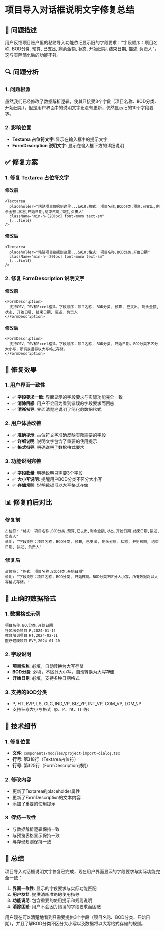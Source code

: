 # 项目导入对话框说明文字修复总结

## 🎯 问题描述

用户反馈项目账户里的粘贴导入功能依旧显示旧的字段要求："字段顺序：项目名称, BOD分类, 预算, 已支出, 剩余金额, 状态, 开始日期, 结束日期, 描述, 负责人"，这与实际简化后的功能不符。

## 🔍 问题分析

### 1. 问题根源
虽然我们已经修改了数据解析逻辑，使其只接受3个字段（项目名称、BOD分类、开始日期），但是用户界面中的说明文字还没有更新，仍然显示旧的10个字段要求。

### 2. 影响位置
- **Textarea 占位符文字**: 显示在输入框中的提示文字
- **FormDescription 说明文字**: 显示在输入框下方的详细说明

## ✅ 修复方案

### 1. 修复 Textarea 占位符文字

#### 修改前
```tsx
<Textarea
  placeholder="粘贴项目数据到这里...&#10;格式: 项目名称,BOD分类,预算,已支出,剩余金额,状态,开始日期,结束日期,描述,负责人"
  className="min-h-[200px] font-mono text-sm"
  {...field}
/>
```

#### 修改后
```tsx
<Textarea
  placeholder="粘贴项目数据到这里...&#10;格式: 项目名称,BOD分类,开始日期"
  className="min-h-[200px] font-mono text-sm"
  {...field}
/>
```

### 2. 修复 FormDescription 说明文字

#### 修改前
```tsx
<FormDescription>
  支持CSV、TSV和Excel格式。字段顺序：项目名称, BOD分类, 预算, 已支出, 剩余金额, 状态, 开始日期, 结束日期, 描述, 负责人
</FormDescription>
```

#### 修改后
```tsx
<FormDescription>
  支持CSV、TSV和Excel格式。字段顺序：项目名称, BOD分类, 开始日期。BOD分类不区分大小写，所有数据将以大写格式存储。
</FormDescription>
```

## 🎯 修复效果

### 1. 用户界面一致性
- ✅ **字段要求一致**: 界面显示的字段要求与实际功能完全一致
- ✅ **消除困惑**: 用户不会因为看到错误的字段要求而困惑
- ✅ **清晰指导**: 界面清楚地说明了简化的数据格式

### 2. 用户体验改善
- ✅ **准确提示**: 占位符文字准确反映实际需要的字段
- ✅ **详细说明**: 说明文字包含了重要的使用提示
- ✅ **格式指导**: 明确说明了数据格式要求

### 3. 功能说明完善
- ✅ **字段数量**: 明确说明只需要3个字段
- ✅ **大小写说明**: 提醒用户BOD分类不区分大小写
- ✅ **存储规则**: 说明数据将以大写格式存储

## 📊 修复前后对比

### 修复前
```
占位符: "格式: 项目名称,BOD分类,预算,已支出,剩余金额,状态,开始日期,结束日期,描述,负责人"
说明: "字段顺序：项目名称, BOD分类, 预算, 已支出, 剩余金额, 状态, 开始日期, 结束日期, 描述, 负责人"
```

### 修复后
```
占位符: "格式: 项目名称,BOD分类,开始日期"
说明: "字段顺序：项目名称, BOD分类, 开始日期。BOD分类不区分大小写，所有数据将以大写格式存储。"
```

## 🎯 正确的数据格式

### 1. 数据格式示例
```csv
项目名称,BOD分类,开始日期
社区服务项目,P,2024-01-15
教育培训项目,HT,2024-02-01
医疗健康项目,EVP,2024-01-20
```

### 2. 字段说明
- **项目名称**: 必填，自动转换为大写存储
- **BOD分类**: 必填，不区分大小写，自动转换为大写存储
- **开始日期**: 必填，支持多种日期格式

### 3. 支持的BOD分类
- P, HT, EVP, LS, GLC, IND_VP, BIZ_VP, INT_VP, COM_VP, LOM_VP
- 支持任意大小写格式（p、P、ht、HT等）

## 🔧 技术细节

### 1. 修复位置
- **文件**: `components/modules/project-import-dialog.tsx`
- **行号**: 第318行（Textarea占位符）
- **行号**: 第325行（FormDescription说明）

### 2. 修改内容
- 更新了Textarea的placeholder属性
- 更新了FormDescription的文本内容
- 添加了重要的使用提示

### 3. 保持一致性
- 与数据解析逻辑保持一致
- 与预览表格显示保持一致
- 与存储规则保持一致

## 🎉 总结

项目导入对话框说明文字修复已完成，现在用户界面显示的字段要求与实际功能完全一致：

1. **界面一致性**: 显示的字段要求与实际功能匹配
2. **用户友好**: 提供清晰准确的使用指导
3. **功能说明**: 包含重要的使用提示和规则说明
4. **消除困惑**: 用户不会因为错误的字段要求而困惑

用户现在可以清楚地看到只需要提供3个字段（项目名称、BOD分类、开始日期），并且了解BOD分类不区分大小写以及数据将以大写格式存储的规则。 